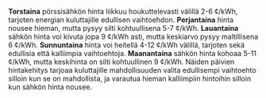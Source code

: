 **Torstaina** pörssisähkön hinta liikkuu houkuttelevasti välillä 2-6 ¢/kWh, tarjoten energian kuluttajille edullisen vaihtoehdon. **Perjantaina** hinta nousee hieman, mutta pysyy silti kohtuullisena 5-7 ¢/kWh. **Lauantaina** sähkön hinta voi kivuta jopa 9 ¢/kWh asti, mutta keskiarvo pysyy maltillisena 6 ¢/kWh. **Sunnuntaina** hinta voi heitellä 4-12 ¢/kWh välillä, tarjoten sekä edullisia että kalliimpia vaihtoehtoja. **Maanantaina** sähkön hinta kohoaa 5-11 ¢/kWh, mutta keskihinta on silti kohtuullinen 9 ¢/kWh. Näiden päivien hintakehitys tarjoaa kuluttajille mahdollisuuden valita edullisempi vaihtoehto silloin kun se on mahdollista, ja varautua hieman kalliimpiin hintoihin silloin kun sähkön hinta nousee.